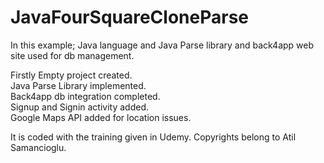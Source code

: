 # JavaFourSquareCloneParse

In this example; Java language and Java Parse library and back4app web site used for db management.

Firstly Empty project created.<br />
Java Parse Library implemented.<br />
Back4app db integration completed.<br />
Signup and Signin activity added. <br />
Google Maps API added for location issues.<br />


It is coded with the training given in Udemy. Copyrights belong to Atil Samancioglu.

